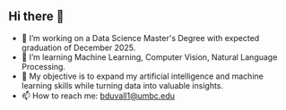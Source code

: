 ## Hi there 👋

- 🔭 I’m working on a Data Science Master's Degree with expected graduation of December 2025.
- 🌱 I’m learning Machine Learning, Computer Vision, Natural Language Processing.
- 👯 My objective is to expand my artificial intelligence and machine learning skills while turning data into valuable insights.
- 📫 How to reach me: bduvall1@umbc.edu


